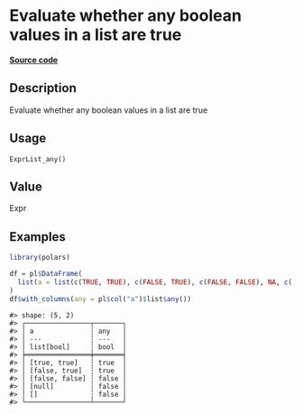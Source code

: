 
# Evaluate whether any boolean values in a list are true

[**Source code**](https://github.com/pola-rs/r-polars/tree/main/R/expr__list.R#L472)

## Description

Evaluate whether any boolean values in a list are true

## Usage

<pre><code class='language-R'>ExprList_any()
</code></pre>

## Value

Expr

## Examples

``` r
library(polars)

df = pl$DataFrame(
  list(a = list(c(TRUE, TRUE), c(FALSE, TRUE), c(FALSE, FALSE), NA, c()))
)
df$with_columns(any = pl$col("a")$list$any())
```

    #> shape: (5, 2)
    #> ┌────────────────┬───────┐
    #> │ a              ┆ any   │
    #> │ ---            ┆ ---   │
    #> │ list[bool]     ┆ bool  │
    #> ╞════════════════╪═══════╡
    #> │ [true, true]   ┆ true  │
    #> │ [false, true]  ┆ true  │
    #> │ [false, false] ┆ false │
    #> │ [null]         ┆ false │
    #> │ []             ┆ false │
    #> └────────────────┴───────┘

